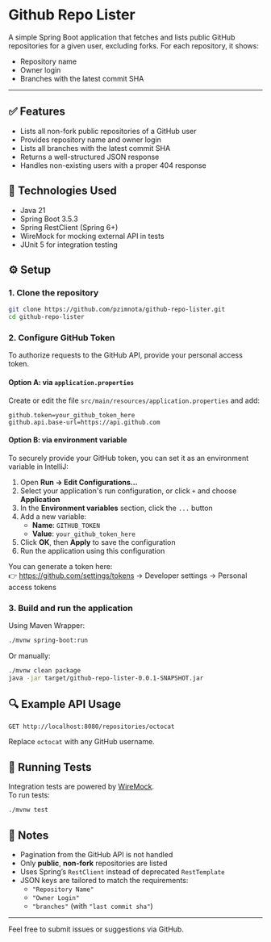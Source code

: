 # Github Repo Lister

A simple Spring Boot application that fetches and lists public GitHub repositories for a given user, excluding forks. For each repository, it shows:

- Repository name  
- Owner login  
- Branches with the latest commit SHA  

---

## ✅ Features

- Lists all non-fork public repositories of a GitHub user
- Provides repository name and owner login
- Lists all branches with the latest commit SHA
- Returns a well-structured JSON response
- Handles non-existing users with a proper 404 response

## 🚀 Technologies Used

- Java 21  
- Spring Boot 3.5.3  
- Spring RestClient (Spring 6+)  
- WireMock for mocking external API in tests  
- JUnit 5 for integration testing  

## ⚙️ Setup

### 1. Clone the repository

```bash
git clone https://github.com/pzimnota/github-repo-lister.git
cd github-repo-lister
```

### 2. Configure GitHub Token

To authorize requests to the GitHub API, provide your personal access token.

#### Option A: via `application.properties`

Create or edit the file `src/main/resources/application.properties` and add:

```properties
github.token=your_github_token_here
github.api.base-url=https://api.github.com
```

#### Option B: via environment variable

To securely provide your GitHub token, you can set it as an environment variable in IntelliJ:

1. Open **Run → Edit Configurations…**
2. Select your application's run configuration, or click `+` and choose **Application**
3. In the **Environment variables** section, click the `...` button
4. Add a new variable:
    - **Name**: `GITHUB_TOKEN`
    - **Value**: `your_github_token_here`
5. Click **OK**, then **Apply** to save the configuration
6. Run the application using this configuration

You can generate a token here:  
👉 https://github.com/settings/tokens → Developer settings → Personal access tokens

### 3. Build and run the application

Using Maven Wrapper:

```bash
./mvnw spring-boot:run
```

Or manually:

```bash
./mvnw clean package
java -jar target/github-repo-lister-0.0.1-SNAPSHOT.jar
```

## 🔍 Example API Usage

```http
GET http://localhost:8080/repositories/octocat
```

Replace `octocat` with any GitHub username.

## 🧪 Running Tests

Integration tests are powered by [WireMock](https://wiremock.org/).  
To run tests:

```bash
./mvnw test
```

## 📌 Notes

- Pagination from the GitHub API is not handled
- Only **public**, **non-fork** repositories are listed
- Uses Spring’s `RestClient` instead of deprecated `RestTemplate`
- JSON keys are tailored to match the requirements:
  - `"Repository Name"`  
  - `"Owner Login"`  
  - `"branches"` (with `"last commit sha"`)

---

Feel free to submit issues or suggestions via GitHub.
